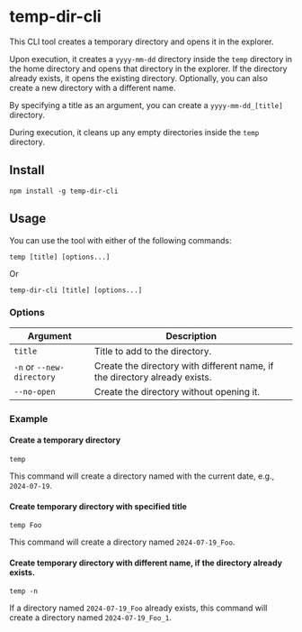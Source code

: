 # temp-dir-cli

This CLI tool creates a temporary directory and opens it in the explorer.

Upon execution, it creates a `yyyy-mm-dd` directory inside the `temp` directory in the home directory and opens that directory in the explorer. If the directory already exists, it opens the existing directory. Optionally, you can also create a new directory with a different name.

By specifying a title as an argument, you can create a `yyyy-mm-dd_[title]` directory.

During execution, it cleans up any empty directories inside the `temp` directory.

## Install

```
npm install -g temp-dir-cli
```

## Usage

You can use the tool with either of the following commands:

```
temp [title] [options...]
```

Or

```
temp-dir-cli [title] [options...]
```

### Options

|Argument|Description|
|--|--|
|`title`|Title to add to the directory. |
|`-n` or `--new-directory` | Create the directory with different name, if the directory already exists.|
|`--no-open`|Create the directory without opening it.|

### Example

#### Create a temporary directory

```
temp
```

This command will create a directory named with the current date, e.g., `2024-07-19`.

#### Create temporary directory with specified title

```
temp Foo
```

This command will create a directory named `2024-07-19_Foo`.

#### Create temporary directory with different name, if the directory already exists.

```
temp -n
```

If a directory named `2024-07-19_Foo` already exists, this command will create a directory named `2024-07-19_Foo_1`.